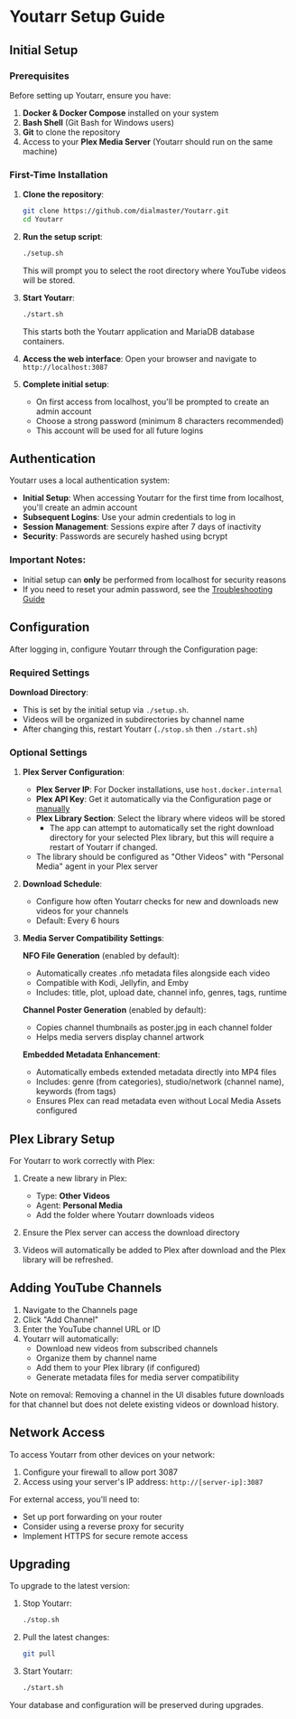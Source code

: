 # Youtarr Setup Guide

## Initial Setup

### Prerequisites

Before setting up Youtarr, ensure you have:

1. **Docker & Docker Compose** installed on your system
2. **Bash Shell** (Git Bash for Windows users)
3. **Git** to clone the repository
4. Access to your **Plex Media Server** (Youtarr should run on the same machine)

### First-Time Installation

1. **Clone the repository**:
   ```bash
   git clone https://github.com/dialmaster/Youtarr.git
   cd Youtarr
   ```

2. **Run the setup script**:
   ```bash
   ./setup.sh
   ```
   This will prompt you to select the root directory where YouTube videos will be stored.

3. **Start Youtarr**:
   ```bash
   ./start.sh
   ```
   This starts both the Youtarr application and MariaDB database containers.

4. **Access the web interface**:
   Open your browser and navigate to `http://localhost:3087`

5. **Complete initial setup**:
   - On first access from localhost, you'll be prompted to create an admin account
   - Choose a strong password (minimum 8 characters recommended)
   - This account will be used for all future logins

## Authentication

Youtarr uses a local authentication system:

- **Initial Setup**: When accessing Youtarr for the first time from localhost, you'll create an admin account
- **Subsequent Logins**: Use your admin credentials to log in
- **Session Management**: Sessions expire after 7 days of inactivity
- **Security**: Passwords are securely hashed using bcrypt

### Important Notes:
- Initial setup can **only** be performed from localhost for security reasons
- If you need to reset your admin password, see the [Troubleshooting Guide](TROUBLESHOOTING.md#reset-admin-password)

## Configuration

After logging in, configure Youtarr through the Configuration page:

### Required Settings

**Download Directory**:
- This is set by the initial setup via `./setup.sh`.
- Videos will be organized in subdirectories by channel name
- After changing this, restart Youtarr (`./stop.sh` then `./start.sh`)

### Optional Settings

1. **Plex Server Configuration**:
   - **Plex Server IP**: For Docker installations, use `host.docker.internal`
   - **Plex API Key**: Get it automatically via the Configuration page or [manually](https://www.plexopedia.com/plex-media-server/general/plex-token/)
   - **Plex Library Section**: Select the library where videos will be stored
     - The app can attempt to automatically set the right download directory for your selected
       Plex library, but this will require a restart of Youtarr if changed.
   - The library should be configured as "Other Videos" with "Personal Media" agent in your Plex server

2. **Download Schedule**:
    - Configure how often Youtarr checks for new and downloads new videos for your channels
    - Default: Every 6 hours

3. **Media Server Compatibility Settings**:

   **NFO File Generation** (enabled by default):
   - Automatically creates .nfo metadata files alongside each video
   - Compatible with Kodi, Jellyfin, and Emby
   - Includes: title, plot, upload date, channel info, genres, tags, runtime

   **Channel Poster Generation** (enabled by default):
   - Copies channel thumbnails as poster.jpg in each channel folder
   - Helps media servers display channel artwork

   **Embedded Metadata Enhancement**:
   - Automatically embeds extended metadata directly into MP4 files
   - Includes: genre (from categories), studio/network (channel name), keywords (from tags)
   - Ensures Plex can read metadata even without Local Media Assets configured

## Plex Library Setup

For Youtarr to work correctly with Plex:

1. Create a new library in Plex:
   - Type: **Other Videos**
   - Agent: **Personal Media**
   - Add the folder where Youtarr downloads videos

2. Ensure the Plex server can access the download directory

3. Videos will automatically be added to Plex after download and the Plex library will be refreshed.

## Adding YouTube Channels

1. Navigate to the Channels page
2. Click "Add Channel"
3. Enter the YouTube channel URL or ID
4. Youtarr will automatically:
   - Download new videos from subscribed channels
   - Organize them by channel name
   - Add them to your Plex library (if configured)
   - Generate metadata files for media server compatibility

Note on removal: Removing a channel in the UI disables future downloads for that channel but does not delete existing videos or download history.

## Network Access

To access Youtarr from other devices on your network:

1. Configure your firewall to allow port 3087
2. Access using your server's IP address: `http://[server-ip]:3087`

For external access, you'll need to:
- Set up port forwarding on your router
- Consider using a reverse proxy for security
- Implement HTTPS for secure remote access

## Upgrading

To upgrade to the latest version:

1. Stop Youtarr:
   ```bash
   ./stop.sh
   ```

2. Pull the latest changes:
   ```bash
   git pull
   ```

3. Start Youtarr:
   ```bash
   ./start.sh
   ```

Your database and configuration will be preserved during upgrades.
